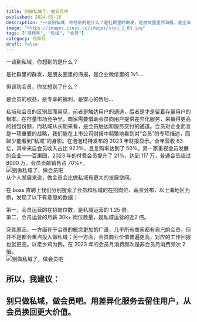 ```yaml
---
title: 别做私域了，做会员吧
published: 2024-05-16
description: "一谈到私域，你想到的是什么？是社群里的群发，是朋友圈里的海报，是企业微信里的 1v1…."
image: "https://images.jiezi.cc/images/siyu_1_03.jpg"
tags: ["视频号", "私域", "会员"]
category: 视频号
draft: false
---
```


一谈到私域，你想到的是什么？   

是社群里的群发，是朋友圈里的海报，是企业微信里的 1v1….   

但谈到会员，你又想到了什么？   

是会员的权益，是专享的福利，是安心的售后…   

私域和会员的区别显而易见，前者是触达用户的通道，后者是才是留着存量用户的根本。在存量市场竞争里，商家需要借助会员向用户提供差异化服务，来赢得更高的钱包份额，而私域从长期来看，是会员触达和服务交付的通道。会员对企业而言是一项重要的战略，我们能在上市公司财报中频繁地看到对“会员”的专项描述，而鲜少能看到“私域”的身影。在泡泡玛特发布的 2023 年财报显示，全年营收 63 亿，其中来自会员收入占比 92.1%，且复购率达到了 50%。另一家重视会员发展的企业——百果园，2023 年的付费会员提升了 21%，达到 117 万，普通会员超过 8000 万，会员贡献销售占 70%+。   
![别做私域了，做会员吧](https://images.jiezi.cc/images/siyu_1_01.png)   
从个人发展来说，做会员会比做私域有更大的发展空间。

在 boss 直聘上我们分别搜索了会员和私域的在招岗位、薪资分布，以上海地区为例，发现了以下有意思的数据：

第一，会员运营的在招岗位数，是私域运营的 1.25 倍。  
第二，会员运营的月薪 30k+ 岗位数量，是私域运营的近2 倍。  

究其原因，一方面在于会员的概念更加的广谱，几乎所有商家都有自己的会员，但并不是都会重点投入做私域；另一方面，会员商业价值普遍更高，对应的工作回报也就更高。以老乡鸡为例，在 2023 年的会员月消费频次是非会员月消费频次 2 倍。   
![别做私域了，做会员吧](https://images.jiezi.cc/images/siyu_1_02.png)    
## 所以，我建议：

## 别只做私域，做会员吧。用差异化服务去留住用户，从会员换回更大价值。